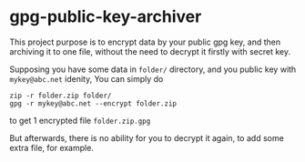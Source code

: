# gpg-public-key-archiver

This project purpose is to encrypt data by your public gpg key, 
and then archiving it to one file, without the need to decrypt it firstly with secret key.

Supposing you have some data in `folder/` directory, 
and you public key with `mykey@abc.net` idenity,
You can simply do

```
zip -r folder.zip folder/
gpg -r mykey@abc.net --encrypt folder.zip
```
to get 1 encrypted file `folder.zip.gpg`

But afterwards, there is no ability for you to decrypt it again, to add some extra file, for example.
